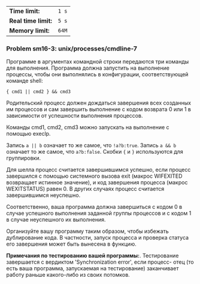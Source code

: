 |                      |       |
|----------------------|-------|
| **Time limit:**      | `1 s` |
| **Real time limit:** | `5 s` |
| **Memory limit:**    | `64M` |


### Problem sm16-3: unix/processes/cmdline-7

Программе в аргументах командной строки передаются три команды
для выполнения. Программа должна запустить на выполнение
процессы, чтобы они выполнялись в конфигурации, соответствующей
команде shell:

    
    
    { cmd1 || cmd2 } && cmd3

Родительский процесс должен дождаться завершения всех созданных
им процессов и сам завершить выполнение с кодом возврата 0 или 1
в зависимости от успешности выполнения процессов.

Команды cmd1, cmd2, cmd3 можно запускать на выполнение с помощью
execlp.

Запись `a || b` означает то же самое, что `!a?b:true`. Запись `a
&& b` означает то же самое, что `a?b:false`. Скобки `{` и `}`
используются для группировки.

Для шелла процесс считается завершившимся успешно, если процесс
завершился с помощью системного вызова exit (макрос WIFEXITED
возвращает истинное значение), и код завершения процесса (макрос
WEXITSTATUS) равен 0. В других случаях процесс считается
завершившимся неуспешно.

Соответственно, ваша программа должна завершиться с кодом 0 в
случае успешного выполнения заданной группы процессов и с кодом 1
в случае неуспешного их выполнения.

Организуйте вашу программу таким образом, чтобы избежать
дублирование кода. В частности, запуск процесса и проверка
статуса его завершения может быть вынесена в функцию.

**Примечания по тестированию вашей программы:**. Тестирование
завершается с вердиктом 'Synchronization error', если процесс-
отец (то есть ваша программа, запускаемая на тестирование)
заканчивает работу раньше какого-либо из своих потомков.

